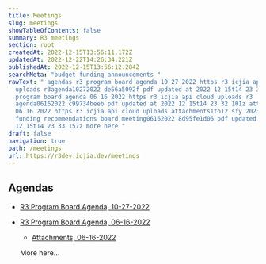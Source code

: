 ```yaml
---
title: Meetings
slug: meetings
showTableOfContents: false
summary: R3 meetings
section: root
createdAt: 2022-12-15T13:56:11.172Z
updatedAt: 2022-12-22T14:26:34.221Z
publishedAt: 2022-12-15T13:56:12.284Z
searchMeta: "budget funding announcements "
rawText: " agendas r3 program board agenda 10 27 2022 https r3 icjia api cloud
  uploads r3agenda10272022 de56a5092f pdf updated at 2022 12 15t14 23 32 264z r3
  program board agenda 06 16 2022 https r3 icjia api cloud uploads r3
  agenda06162022 c99734beeb pdf updated at 2022 12 15t14 23 32 101z attachments
  06 16 2022 https r3 icjia api cloud uploads attachments1to12 sfy 2023 r3
  funding recommendations board meeting06162022 8d95fe1d06 pdf updated at 2022
  12 15t14 23 33 157z more here "
draft: false
navigation: true
path: /meetings
url: https://r3dev.icjia.dev/meetings
---
```



## Agendas

- [R3 Program Board Agenda, 10-27-2022](https://r3.icjia-api.cloud/uploads/R3agenda10272022_de56a5092f.pdf?updated_at=2022-12-15T14:23:32.264Z)

- [R3 Program Board Agenda, 06-16-2022](https://r3.icjia-api.cloud/uploads/R3_Agenda06162022_c99734beeb.pdf?updated_at=2022-12-15T14:23:32.101Z)

  - [Attachments, 06-16-2022](https://r3.icjia-api.cloud/uploads/Attachments1to12_SFY_2023_R3_Funding_Recommendations_Board_Meeting06162022_8d95fe1d06.pdf?updated_at=2022-12-15T14:23:33.157Z)
  
  
  More here...

